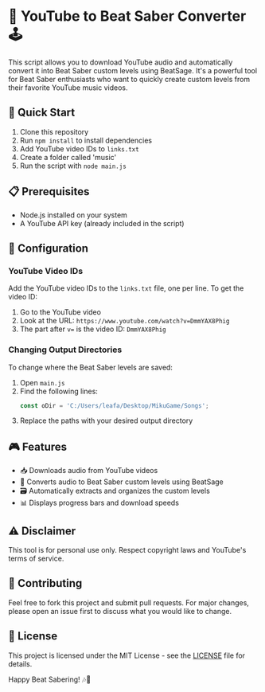 # 🎵 YouTube to Beat Saber Converter 🕹️

This script allows you to download YouTube audio and automatically convert it into Beat Saber custom levels using BeatSage. It's a powerful tool for Beat Saber enthusiasts who want to quickly create custom levels from their favorite YouTube music videos.

## 🚀 Quick Start

1. Clone this repository
2. Run `npm install` to install dependencies
3. Add YouTube video IDs to `links.txt`
4. Create a folder called 'music'
5. Run the script with `node main.js`

## 📋 Prerequisites

- Node.js installed on your system
- A YouTube API key (already included in the script)

## 🔧 Configuration

### YouTube Video IDs

Add the YouTube video IDs to the `links.txt` file, one per line. To get the video ID:

1. Go to the YouTube video
2. Look at the URL: `https://www.youtube.com/watch?v=DmmYAX8Phig`
3. The part after `v=` is the video ID: `DmmYAX8Phig`

### Changing Output Directories

To change where the Beat Saber levels are saved:

1. Open `main.js`
2. Find the following lines:
   ```javascript
   const oDir = 'C:/Users/leafa/Desktop/MikuGame/Songs';
   ```
3. Replace the paths with your desired output directory

## 🎮 Features

- 📥 Downloads audio from YouTube videos
- 🎵 Converts audio to Beat Saber custom levels using BeatSage
- 🗃️ Automatically extracts and organizes the custom levels
- 📊 Displays progress bars and download speeds

## ⚠️ Disclaimer

This tool is for personal use only. Respect copyright laws and YouTube's terms of service.

## 🤝 Contributing

Feel free to fork this project and submit pull requests. For major changes, please open an issue first to discuss what you would like to change.

## 📜 License

This project is licensed under the MIT License - see the [LICENSE](LICENSE) file for details.

Happy Beat Sabering! 🎶🥳

